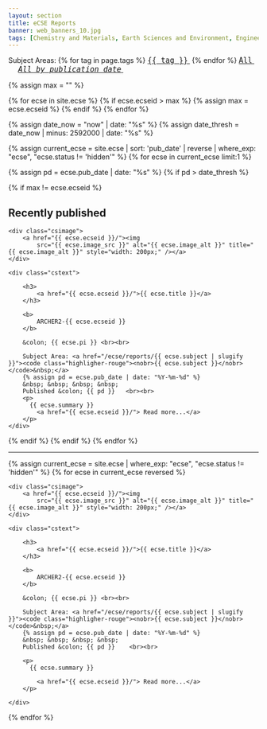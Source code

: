 ```yaml
---
layout: section
title: eCSE Reports
banner: web_banners_10.jpg
tags: [Chemistry and Materials, Earth Sciences and Environment, Engineering and Energy,  Fundamental physics, Mathematics and Computer Science, Medicine and Life Sciences]
---
```


  
<div>
Subject Areas:
{% for tag in page.tags %}
<a href="/ecse/reports/{{ tag | slugify }}" ><code  style="font-size:15px;"><nobr>{{ tag }}</nobr></code>&nbsp;</a>
{% endfor %} 
<a href="/ecse/reports/" ><code  style="font-size:15px;"><nobr>All</nobr></code>&nbsp;</a> &nbsp;&nbsp;&nbsp;&nbsp;
<a href="/ecse/reports/date" ><code  style="font-size:15px;"><nobr><i>All by publication date</i></nobr></code>&nbsp;</a> 
</div>
 
<!-- first find what is the highted ecse code -->

{% assign max = "" %}

{% for ecse in site.ecse %}
{% if ecse.ecseid > max %}
{% assign max = ecse.ecseid %}
{% endif %}
{% endfor %}



<!--  First - display the most recently published  -->

{% assign date_now = "now" | date: "%s" %}
{% assign date_thresh = date_now | minus: 2592000 | date: "%s" %}
<!-- threshold is within last 30 days -->

{% assign current_ecse = site.ecse | sort: 'pub_date' | reverse | where_exp: "ecse", "ecse.status != 'hidden'" %}
{% for ecse in current_ecse limit:1 %}

{% assign pd = ecse.pub_date | date: "%s" %}
{% if pd > date_thresh %}

<!--  but don't bother if the most recent is the highest numbered -->

{% if max != ecse.ecseid %}


## Recently published

<div class="casestudy">

	<div class="csimage">
		<a href="{{ ecse.ecseid }}/"><img
			src="{{ ecse.image_src }}" alt="{{ ecse.image_alt }}" title="{{ ecse.image_alt }}" style="width: 200px;" /></a>
	</div>

	<div class="cstext">

		<h3>
			<a href="{{ ecse.ecseid }}/">{{ ecse.title }}</a>
		</h3>

		<b>
			ARCHER2-{{ ecse.ecseid }} 
		</b>

 		&colon; {{ ecse.pi }} <br><br>

		Subject Area: <a href="/ecse/reports/{{ ecse.subject | slugify }}"><code class="highligher-rouge"><nobr>{{ ecse.subject }}</nobr></code>&nbsp;</a>
        {% assign pd = ecse.pub_date | date: "%Y-%m-%d" %}
		&nbsp; &nbsp; &nbsp; &nbsp;
		Published &colon; {{ pd }}   <br><br>	
		<p>
          {{ ecse.summary }}		 
			<a href="{{ ecse.ecseid }}/"> Read more...</a>
		</p>
	</div>
</div>
{% endif %}
{% endif %}
{% endfor %}



<hr>





<!-- Now display all the projects, in project code order, newest first -->

{% assign current_ecse = site.ecse | where_exp: "ecse", "ecse.status != 'hidden'" %}
{% for ecse in current_ecse reversed %}



<div class="casestudy">

	<div class="csimage">
		<a href="{{ ecse.ecseid }}/"><img
			src="{{ ecse.image_src }}" alt="{{ ecse.image_alt }}" title="{{ ecse.image_alt }}" style="width: 200px;" /></a>
	</div>

	<div class="cstext">

		<h3>
			<a href="{{ ecse.ecseid }}/">{{ ecse.title }}</a>
		</h3>

		<b>
			ARCHER2-{{ ecse.ecseid }} 
		</b>

 		&colon; {{ ecse.pi }} <br><br>

		Subject Area: <a href="/ecse/reports/{{ ecse.subject | slugify }}"><code class="highligher-rouge"><nobr>{{ ecse.subject }}</nobr></code>&nbsp;</a>
        {% assign pd = ecse.pub_date | date: "%Y-%m-%d" %}
		&nbsp; &nbsp; &nbsp; &nbsp;
		Published &colon; {{ pd }}    <br><br>	

		<p>
          {{ ecse.summary }}
		 
			<a href="{{ ecse.ecseid }}/"> Read more...</a>
		</p>

	</div>
</div>






{% endfor %}







